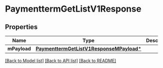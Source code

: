 # PaymenttermGetListV1Response

## Properties
Name | Type | Description | Notes
------------ | ------------- | ------------- | -------------
**mPayload** | [**PaymenttermGetListV1ResponseMPayload***](PaymenttermGetListV1ResponseMPayload.md) |  | 

[[Back to Model list]](../README.md#documentation-for-models) [[Back to API list]](../README.md#documentation-for-api-endpoints) [[Back to README]](../README.md)


